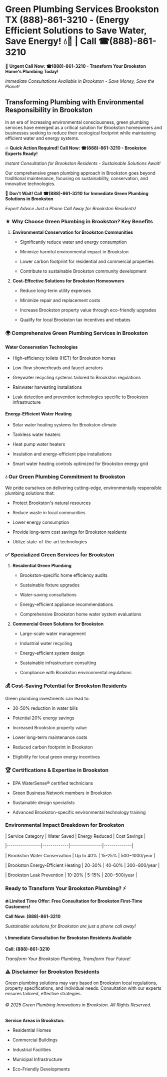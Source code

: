 # Green Plumbing Services Brookston TX (888)-861-3210 - (Energy Efficient Solutions to Save Water, Save Energy! 💧🌿 | Call ☎(888)-861-3210

🚨 **Urgent Call Now: ☎(888)-861-3210 - Transform Your Brookston Home's Plumbing Today!**
*Immediate Consultations Available in Brookston - Save Money, Save the Planet!*

## Transforming Plumbing with Environmental Responsibility in Brookston

In an era of increasing environmental consciousness, green plumbing services have emerged as a critical solution for Brookston homeowners and businesses seeking to reduce their ecological footprint while maintaining efficient water and energy systems. 

🔥 **Quick Action Required! Call Now: ☎(888)-861-3210 - Brookston Experts Ready!**
*Instant Consultation for Brookston Residents - Sustainable Solutions Await!*

Our comprehensive green plumbing approach in Brookston goes beyond traditional maintenance, focusing on sustainability, conservation, and innovative technologies.

🚨 **Don't Wait! Call ☎(888)-861-3210 for Immediate Green Plumbing Solutions in Brookston**
*Expert Advice Just a Phone Call Away for Brookston Residents!*

### ★ Why Choose Green Plumbing in Brookston? Key Benefits

1. **Environmental Conservation for Brookston Communities** 
   - Significantly reduce water and energy consumption
   - Minimize harmful environmental impact in Brookston
   - Lower carbon footprint for residential and commercial properties
   - Contribute to sustainable Brookston community development

2. **Cost-Effective Solutions for Brookston Homeowners** 
   - Reduce long-term utility expenses
   - Minimize repair and replacement costs
   - Increase Brookston property value through eco-friendly upgrades
   - Qualify for local Brookston tax incentives and rebates

### 🌍 Comprehensive Green Plumbing Services in Brookston

#### Water Conservation Technologies
- High-efficiency toilets (HET) for Brookston homes
- Low-flow showerheads and faucet aerators
- Greywater recycling systems tailored to Brookston regulations
- Rainwater harvesting installations
- Leak detection and prevention technologies specific to Brookston infrastructure

#### Energy-Efficient Water Heating
- Solar water heating systems for Brookston climate
- Tankless water heaters
- Heat pump water heaters
- Insulation and energy-efficient pipe installations
- Smart water heating controls optimized for Brookston energy grid

### 💧 Our Green Plumbing Commitment to Brookston

We pride ourselves on delivering cutting-edge, environmentally responsible plumbing solutions that:
- Protect Brookston's natural resources
- Reduce waste in local communities
- Lower energy consumption
- Provide long-term cost savings for Brookston residents
- Utilize state-of-the-art technologies

### ✅ Specialized Green Services for Brookston

1. **Residential Green Plumbing**
   - Brookston-specific home efficiency audits
   - Sustainable fixture upgrades
   - Water-saving consultations
   - Energy-efficient appliance recommendations
   - Comprehensive Brookston home water system evaluations

2. **Commercial Green Solutions for Brookston**
   - Large-scale water management
   - Industrial water recycling
   - Energy-efficient system design
   - Sustainable infrastructure consulting
   - Compliance with Brookston environmental regulations

### 💰 Cost-Saving Potential for Brookston Residents

Green plumbing investments can lead to:
- 30-50% reduction in water bills
- Potential 20% energy savings
- Increased Brookston property value
- Lower long-term maintenance costs
- Reduced carbon footprint in Brookston
- Eligibility for local green energy incentives

### 🏆 Certifications & Expertise in Brookston

- EPA WaterSense® certified technicians
- Green Business Network members in Brookston
- Sustainable design specialists
- Advanced Brookston-specific environmental technology training

### Environmental Impact Breakdown for Brookston

| Service Category | Water Saved | Energy Reduced | Cost Savings |
|-----------------|-------------|----------------|--------------|
| Brookston Water Conservation | Up to 40% | 15-25% | $500-$1000/year |
| Brookston Energy-Efficient Heating | 20-30% | 40-60% | $300-$800/year |
| Brookston Leak Prevention | 10-20% | 5-15% | $200-$500/year |

### Ready to Transform Your Brookston Plumbing? ⚡

**🔥 Limited Time Offer: Free Consultation for Brookston First-Time Customers!**

**Call Now: (888)-861-3210**
*Sustainable solutions for Brookston are just a phone call away!*

#### 📞 Immediate Consultation for Brookston Residents Available

**Call: (888)-861-3210**
*Transform Your Brookston Plumbing, Transform Your Future!*

### ⚠️ Disclaimer for Brookston Residents

Green plumbing solutions may vary based on Brookston local regulations, property specifications, and individual needs. Consultation with our experts ensures tailored, effective strategies.

###### © 2025 Green Plumbing Innovations in Brookston. All Rights Reserved.

**Service Areas in Brookston:** 
- Residential Homes
- Commercial Buildings
- Industrial Facilities
- Municipal Infrastructure
- Eco-Friendly Developments